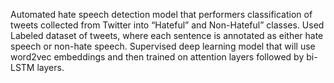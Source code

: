 Automated hate speech detection model that performers classification of tweets collected from Twitter into “Hateful” and Non-Hateful” classes.
   Used Labeled dataset of tweets, where each sentence is annotated as either hate speech or non-hate speech.
Supervised deep learning model that will use word2vec embeddings and then trained on attention layers followed by bi-LSTM layers.
